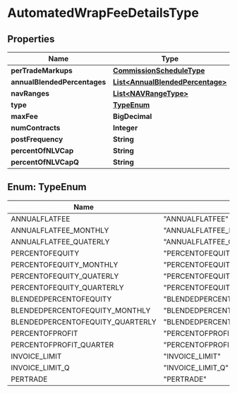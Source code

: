

# AutomatedWrapFeeDetailsType


## Properties

| Name | Type | Description | Notes |
|------------ | ------------- | ------------- | -------------|
|**perTradeMarkups** | [**CommissionScheduleType**](CommissionScheduleType.md) |  |  [optional] |
|**annualBlendedPercentages** | [**List&lt;AnnualBlendedPercentage&gt;**](AnnualBlendedPercentage.md) |  |  [optional] |
|**navRanges** | [**List&lt;NAVRangeType&gt;**](NAVRangeType.md) |  |  [optional] |
|**type** | [**TypeEnum**](#TypeEnum) |  |  [optional] |
|**maxFee** | **BigDecimal** |  |  [optional] |
|**numContracts** | **Integer** |  |  [optional] |
|**postFrequency** | **String** |  |  [optional] |
|**percentOfNLVCap** | **String** |  |  [optional] |
|**percentOfNLVCapQ** | **String** |  |  [optional] |



## Enum: TypeEnum

| Name | Value |
|---- | -----|
| ANNUALFLATFEE | &quot;ANNUALFLATFEE&quot; |
| ANNUALFLATFEE_MONTHLY | &quot;ANNUALFLATFEE_MONTHLY&quot; |
| ANNUALFLATFEE_QUATERLY | &quot;ANNUALFLATFEE_QUATERLY&quot; |
| PERCENTOFEQUITY | &quot;PERCENTOFEQUITY&quot; |
| PERCENTOFEQUITY_MONTHLY | &quot;PERCENTOFEQUITY_MONTHLY&quot; |
| PERCENTOFEQUITY_QUATERLY | &quot;PERCENTOFEQUITY_QUATERLY&quot; |
| PERCENTOFEQUITY_QUARTERLY | &quot;PERCENTOFEQUITY_QUARTERLY&quot; |
| BLENDEDPERCENTOFEQUITY | &quot;BLENDEDPERCENTOFEQUITY&quot; |
| BLENDEDPERCENTOFEQUITY_MONTHLY | &quot;BLENDEDPERCENTOFEQUITY_MONTHLY&quot; |
| BLENDEDPERCENTOFEQUITY_QUARTERLY | &quot;BLENDEDPERCENTOFEQUITY_QUARTERLY&quot; |
| PERCENTOFPROFIT | &quot;PERCENTOFPROFIT&quot; |
| PERCENTOFPROFIT_QUARTER | &quot;PERCENTOFPROFIT_QUARTER&quot; |
| INVOICE_LIMIT | &quot;INVOICE_LIMIT&quot; |
| INVOICE_LIMIT_Q | &quot;INVOICE_LIMIT_Q&quot; |
| PERTRADE | &quot;PERTRADE&quot; |



